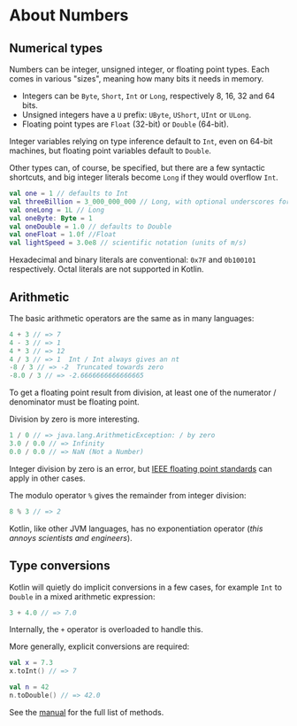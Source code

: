 # About Numbers

## Numerical types

Numbers can be integer, unsigned integer, or floating point types.
Each comes in various "sizes", meaning how many bits it needs in memory.

- Integers can be `Byte`, `Short`, `Int` or `Long`, respectively 8, 16, 32 and 64 bits.
- Unsigned integers have a `U` prefix: `UByte`, `UShort`, `UInt` or `ULong`.
- Floating point types are `Float` (32-bit) or `Double` (64-bit).

Integer variables relying on type inference default to `Int`, even on 64-bit machines, but floating point variables default to `Double`.



Other types can, of course, be specified, but there are a few syntactic shortcuts, and big integer literals become `Long` if they would overflow `Int`.

```Kotlin
val one = 1 // defaults to Int
val threeBillion = 3_000_000_000 // Long, with optional underscores for clarity
val oneLong = 1L // Long
val oneByte: Byte = 1
val oneDouble = 1.0 // defaults to Double
val oneFloat = 1.0f //Float
val lightSpeed = 3.0e8 // scientific notation (units of m/s)
```

Hexadecimal and binary literals are conventional: `0x7F` and `0b100101` respectively.
Octal literals are not supported in Kotlin.

## Arithmetic

The basic arithmetic operators are the same as in many languages:

```Kotlin
4 + 3 // => 7
4 - 3 // => 1
4 * 3 // => 12
4 / 3 // => 1  Int / Int always gives an nt
-8 / 3 // => -2  Truncated towards zero
-8.0 / 3 // => -2.6666666666666665
```

To get a floating point result from division, at least one of the numerator / denominator must be floating point.

Division by zero is more interesting.

```Kotlin
1 / 0 // => java.lang.ArithmeticException: / by zero
3.0 / 0.0 // => Infinity
0.0 / 0.0 // => NaN (Not a Number)
```

Integer division by zero is an error, but [IEEE floating point standards][IEEE] can apply in other cases.

The modulo operator `%` gives the remainder from integer division:

```Kotlin
8 % 3 // => 2
```

Kotlin, like other JVM languages, has no exponentiation operator (_this annoys scientists and engineers_).

## Type conversions

Kotlin will quietly do implicit conversions in a few cases, for example `Int` to `Double` in a mixed arithmetic expression:

```Kotlin
3 + 4.0 // => 7.0
```

Internally, the `+` operator is overloaded to handle this.

More generally, explicit conversions are required:

```Kotlin
val x = 7.3
x.toInt() // => 7

val n = 42
n.toDouble() // => 42.0
```

See the [manual][conversions] for the full list of methods.

[IEEE]: https://en.wikipedia.org/wiki/IEEE_754
[conversions]: https://kotlinlang.org/docs/numbers.html#explicit-number-conversions
